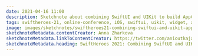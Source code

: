 ```yaml
---
date: 2021-04-16 11:00
description: Sketchnote about combining SwiftUI and UIKit to build AppClips and Widgets from SwiftHeroes 2021
tags: swiftheroes-21, online-conference, iOS, swiftui, uikit, widget, app-clip
image: images/sketchnotes/swiftheroes21-combining-swiftui-and-uikit-appclips-and-widgets-small.jpg
sketchnoteMetadata.contentCreator: Anna Zharkova
sketchnoteMetadata.linkToContentCreator: https://twitter.com/anioutkajarkova
sketchnoteMetadata.heading: SwiftHeroes 2021: Combining SwiftUI and UIKit - AppClips and Widgets
---
```

